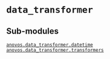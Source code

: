 # <code>data_transformer</code>
## Sub-modules
<dl>
<dt><code class="name"><a title="anovos.data_transformer.datetime" href="datetime.html">anovos.data_transformer.datetime</a></code></dt>
<dd>
<div class="desc"></div>
</dd>
<dt><code class="name"><a title="anovos.data_transformer.transformers" href="transformers.html">anovos.data_transformer.transformers</a></code></dt>
<dd>
<div class="desc"></div>
</dd>
</dl>